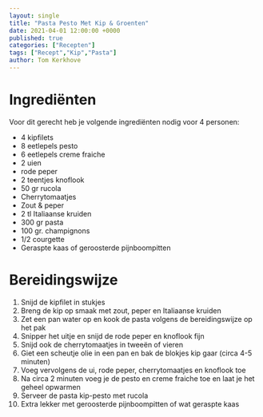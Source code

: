 ```yaml
---
layout: single
title: "Pasta Pesto Met Kip & Groenten"
date: 2021-04-01 12:00:00 +0000
published: true
categories: ["Recepten"]
tags: ["Recept","Kip","Pasta"]
author: Tom Kerkhove
---
```



# Ingrediënten
Voor dit gerecht heb je volgende ingrediënten nodig voor 4 personen:

- 4 kipfilets
- 8 eetlepels pesto
- 6 eetlepels creme fraiche
- 2 uien
- rode peper
- 2 teentjes knoflook
- 50 gr rucola
- Cherrytomaatjes
- Zout & peper
- 2 tl Italiaanse kruiden
- 300 gr pasta
- 100 gr. champignons
- 1/2 courgette
- Geraspte kaas of geroosterde pijnboompitten

# Bereidingswijze

1. Snijd de kipfilet in stukjes
2. Breng de kip op smaak met zout, peper en Italiaanse kruiden
3. Zet een pan water op en kook de pasta volgens de bereidingswijze op het pak
4. Snipper het uitje en snijd de rode peper en knoflook fijn
5. Snijd ook de cherrytomaatjes in tweeën of vieren
6. Giet een scheutje olie in een pan en bak de blokjes kip gaar (circa 4-5 minuten)
7. Voeg vervolgens de ui, rode peper, cherrytomaatjes en knoflook toe
8. Na circa 2 minuten voeg je de pesto en creme fraiche toe en laat je het geheel opwarmen
9. Serveer de pasta kip-pesto met rucola
10. Extra lekker met geroosterde pijnboompitten of wat geraspte kaas
